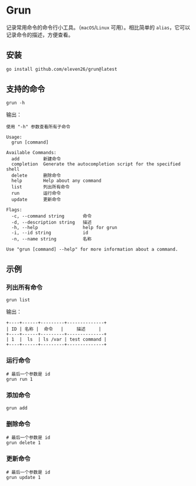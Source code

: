 # Grun

记录常用命令的命令行小工具。（`macOS`/`Linux` 可用）。相比简单的 `alias`，它可以记录命令的描述，方便查看。

## 安装

```bash
go install github.com/eleven26/grun@latest
```

## 支持的命令

```shell
grun -h
```

输出：

``` 
使用 "-h" 参数查看所有子命令

Usage:
  grun [command]

Available Commands:
  add         新建命令
  completion  Generate the autocompletion script for the specified shell
  delete      删除命令
  help        Help about any command
  list        列出所有命令
  run         运行命令
  update      更新命令

Flags:
  -c, --command string       命令
  -d, --description string   描述
  -h, --help                 help for grun
  -i, --id string            id
  -n, --name string          名称

Use "grun [command] --help" for more information about a command.
```

## 示例

### 列出所有命令

```shell
grun list
```

输出：

```
+----+------+---------+--------------+
| ID | 名称 |  命令   |     描述     |
+----+------+---------+--------------+
| 1  |  ls  | ls /var | test command |
+----+------+---------+--------------+
```

### 运行命令

```shell
# 最后一个参数是 id
grun run 1
```

### 添加命令

```shell
grun add
```

### 删除命令

```shell
# 最后一个参数是 id
grun delete 1
```

### 更新命令

```shell
# 最后一个参数是 id
grun update 1
```
